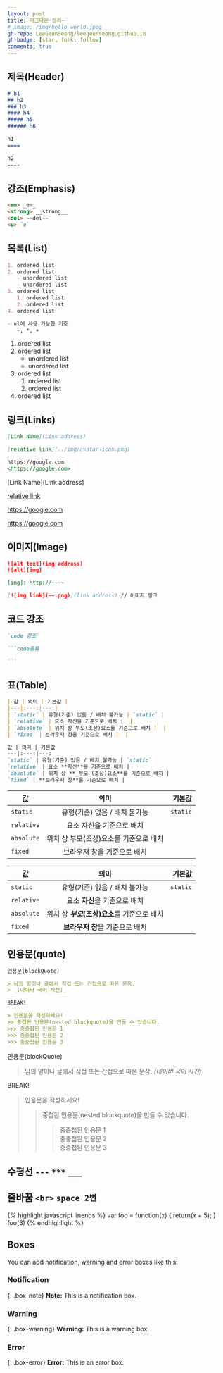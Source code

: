 ```yaml
---
layout: post
title: 마크다운 정리~
# image: /img/hello_world.jpeg
gh-repo: LeeGeunSeong/leegeunseong.github.io
gh-badge: [star, fork, follow]
comments: true
---
```


제목(Header)
-----
```md
# h1
## h2
### h3
#### h4
##### h5
###### h6

h1
====

h2
----
```
강조(Emphasis)
----
```md
<em> _em_
<strong> __strong__
<del> ~~del~~
<u> `u`
```

목록(List)
----

```md
1. ordered list
2. ordered list
   - unordered list
   - unordered list
3. ordered list
   1. ordered list
   2. ordered list
4. ordered list

- ul에 사용 가능한 기호
   -, *, +
```

1. ordered list
2. ordered list
   - unordered list
   - unordered list
3. ordered list
   1. ordered list
   2. ordered list
4. ordered list

링크(Links)
----

```md
[Link Name](Link address)

[relative link](../img/avatar-icon.png)

https://google.com
<https://google.com>

```

[Link Name](Link address)

[relative link](../img/avatar-icon.png)

https://google.com

<https://google.com>

이미지(Image)
----
```md
![alt text](img address)
![alt][img]

[img]: http://~~~~

[![img link](~~.png)](link address) // 이미지 링크
```

코드 강조
----

```md
`code 강조`

```code종류

```　

```

표(Table)
----

```md
| 값 | 의미 | 기본값 |
|---|:---:|---:|
| `static` | 유형(기준) 없음 / 배치 불가능 | `static` |
| `relative` | 요소 자신을 기준으로 배치 |  |
| `absolute` | 위치 상 부모(조상)요소를 기준으로 배치 |  |
| `fixed` | 브라우저 창을 기준으로 배치 |  |

값 | 의미 | 기본값
---|:---:|---:
`static` | 유형(기준) 없음 / 배치 불가능 | `static`
`relative` | 요소 **자신**을 기준으로 배치 |
`absolute` | 위치 상 **_부모_(조상)요소**를 기준으로 배치 |
`fixed` | **브라우저 창**을 기준으로 배치 |
```

| 값 | 의미 | 기본값 |
|---|:---:|---:|
| `static` | 유형(기준) 없음 / 배치 불가능 | `static` |
| `relative` | 요소 자신을 기준으로 배치 |  |
| `absolute` | 위치 상 부모(조상)요소를 기준으로 배치 |  |
| `fixed` | 브라우저 창을 기준으로 배치 |  |

값 | 의미 | 기본값
---|:---:|---:
`static` | 유형(기준) 없음 / 배치 불가능 | `static`
`relative` | 요소 **자신**을 기준으로 배치 |
`absolute` | 위치 상 **_부모_(조상)요소**를 기준으로 배치 |
`fixed` | **브라우저 창**을 기준으로 배치 |

인용문(quote)
----

```md
인용문(blockQuote)

> 남의 말이나 글에서 직접 또는 간접으로 따온 문장.
> _(네이버 국어 사전)_

BREAK!

> 인용문을 작성하세요!
>> 중첩된 인용문(nested blockquote)을 만들 수 있습니다.
>>> 중중첩된 인용문 1
>>> 중중첩된 인용문 2
>>> 중중첩된 인용문 3
```

인용문(blockQuote)

> 남의 말이나 글에서 직접 또는 간접으로 따온 문장.
> _(네이버 국어 사전)_

BREAK!

> 인용문을 작성하세요!
>> 중첩된 인용문(nested blockquote)을 만들 수 있습니다.
>>> 중중첩된 인용문 1  
>>> 중중첩된 인용문 2  
>>> 중중첩된 인용문 3

수평선 `---` `***` `___`
----

줄바꿈 `<br>` `space 2번`
----

{% highlight javascript linenos %}
var foo = function(x) {
  return(x + 5);
}
foo(3)
{% endhighlight %}

## Boxes
You can add notification, warning and error boxes like this:

### Notification

{: .box-note}
**Note:** This is a notification box.

### Warning

{: .box-warning}
**Warning:** This is a warning box.

### Error

{: .box-error}
**Error:** This is an error box.

